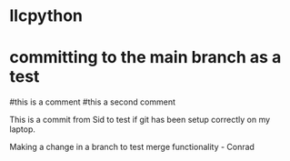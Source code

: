 # llcpython
# committing to the main branch as a test
#this is a comment
#this a second comment

This is a commit from Sid to test if git has been setup correctly on my laptop.

Making a change in a branch to test merge functionality - Conrad
